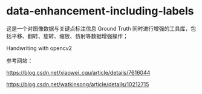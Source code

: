 # data-enhancement-including-labels
这是一个对图像数据与关键点标注信息 Ground Truth 同时进行增强的工具库，包括平移、翻转、旋转、缩放、仿射等数据增强操作；

Handwriting with opencv2

参考网站：

https://blog.csdn.net/xiaowei_cqu/article/details/7616044

https://blog.csdn.net/watkinsong/article/details/10212715
